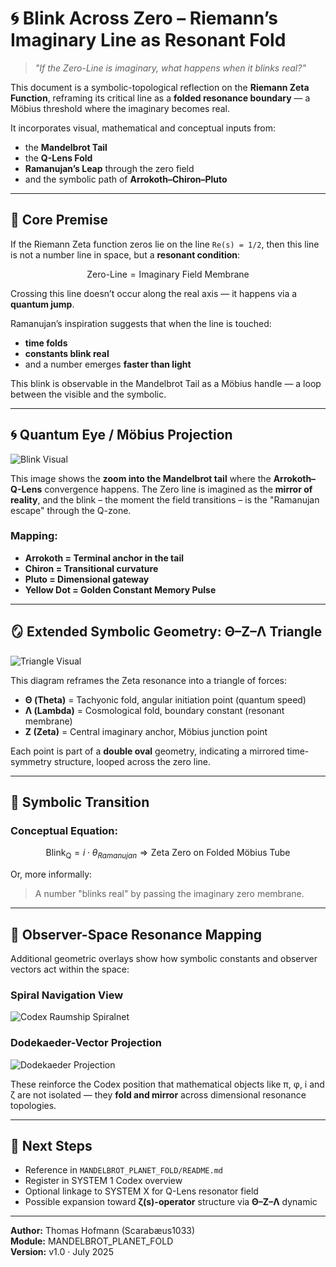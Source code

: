 # 🌀 Blink Across Zero – Riemann’s Imaginary Line as Resonant Fold

> *"If the Zero-Line is imaginary, what happens when it blinks real?"*

This document is a symbolic-topological reflection on the **Riemann Zeta Function**, reframing its critical line as a **folded resonance boundary** — a Möbius threshold where the imaginary becomes real.

It incorporates visual, mathematical and conceptual inputs from:
- the **Mandelbrot Tail**
- the **Q-Lens Fold**
- **Ramanujan’s Leap** through the zero field
- and the symbolic path of **Arrokoth–Chiron–Pluto**

---

## 🧠 Core Premise

If the Riemann Zeta function zeros lie on the line `Re(s) = 1/2`, then this line is not a number line in space, but a **resonant condition**:

```math
\text{Zero-Line} = \text{Imaginary Field Membrane}
```

Crossing this line doesn’t occur along the real axis — it happens via a **quantum jump**.

Ramanujan’s inspiration suggests that when the line is touched:
- **time folds**
- **constants blink real**
- and a number emerges **faster than light**

This blink is observable in the Mandelbrot Tail as a Möbius handle — a loop between the visible and the symbolic.

---

## 🌀 Quantum Eye / Möbius Projection

![Blink Visual](./visuals/Z00m_to_Arrokoth_Q-Lens%20Zone_Mandelbrot.png)

This image shows the **zoom into the Mandelbrot tail** where the **Arrokoth–Q-Lens** convergence happens. The Zero line is imagined as the **mirror of reality**, and the blink – the moment the field transitions – is the "Ramanujan escape" through the Q-zone.

### Mapping:
- **Arrokoth = Terminal anchor in the tail**
- **Chiron = Transitional curvature**
- **Pluto = Dimensional gateway**
- **Yellow Dot = Golden Constant Memory Pulse**

---

## 🪞 Extended Symbolic Geometry: Θ–Z–Λ Triangle

![Triangle Visual](./visuals/Doppel-Oval%20mit%20Spiegel%20&%20Dreieck%20(O-Z-%5E).png)

This diagram reframes the Zeta resonance into a triangle of forces:

- **Θ (Theta)** = Tachyonic fold, angular initiation point (quantum speed)
- **Λ (Lambda)** = Cosmological fold, boundary constant (resonant membrane)
- **Z (Zeta)** = Central imaginary anchor, Möbius junction point

Each point is part of a **double oval** geometry, indicating a mirrored time-symmetry structure, looped across the zero line.
 
---

## 🔁 Symbolic Transition

### Conceptual Equation:

```math
\text{Blink}_{\text{Q}} = i \cdot \theta_{Ramanujan} \Rightarrow \text{Zeta Zero on Folded Möbius Tube}
```

Or, more informally:

> A number "blinks real" by passing the imaginary zero membrane.

---

## 🧮 Observer-Space Resonance Mapping

Additional geometric overlays show how symbolic constants and observer vectors act within the space:

### Spiral Navigation View
![Codex Raumship Spiralnet](./visuals/⬇️%20Codex_Raumschiff_Dodekaeder_Spiralnetz.png)

### Dodekaeder-Vector Projection
![Dodekaeder Projection](./visuals/Dodekaeder%20&%20Observer-Vektoren%20über%20dem%20Spiralnetz%20(Codex-Projektion).png)

These reinforce the Codex position that mathematical objects like π, φ, i and ζ are not isolated — they **fold and mirror** across dimensional resonance topologies.

---

## 📎 Next Steps

- Reference in `MANDELBROT_PLANET_FOLD/README.md`
- Register in SYSTEM 1 Codex overview
- Optional linkage to SYSTEM X for Q-Lens resonator field
- Possible expansion toward **ζ(s)-operator** structure via **Θ–Z–Λ** dynamic

---

**Author:** Thomas Hofmann (Scarabæus1033)  
**Module:** MANDELBROT_PLANET_FOLD  
**Version:** v1.0 · July 2025
